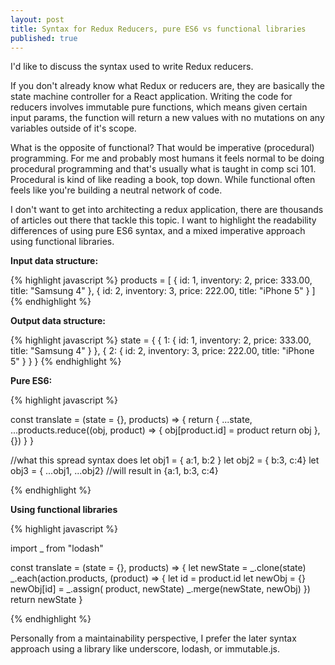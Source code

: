 ```yaml
---
layout: post
title: Syntax for Redux Reducers, pure ES6 vs functional libraries
published: true
---
```


I'd like to discuss the syntax used to write Redux reducers.

If you don't already know what Redux or reducers are, they are basically the state machine controller for a React application. Writing the code for reducers involves immutable pure functions, which means given certain input params, the function will return a new values with no mutations on any variables outside of it's scope.

What is the opposite of functional? That would be imperative (procedural) programming. For me and probably most humans it feels normal to be doing procedural programming and that's usually what is taught in comp sci 101. Procedural is kind of like reading a book, top down. While functional often feels like you're building a neutral network of code.

I don't want to get into architecting a redux application, there are thousands of articles out there that tackle this topic. I want to highlight the readability differences of using pure ES6 syntax, and a mixed imperative approach using functional libraries.

**Input data structure:**

{% highlight javascript %}
products = [
    {
      id: 1,
      inventory: 2,
      price: 333.00,
      title: "Samsung 4"
    },
    {
      id: 2,
      inventory: 3,
      price: 222.00,
      title: "iPhone 5"
    }
  ]
{% endhighlight %}

**Output data structure:**

{% highlight javascript %}
state = {
    {
      1: {
        id: 1,
        inventory: 2,
        price: 333.00,
        title: "Samsung 4"
      }
    },
    {
      2:
        {
          id: 2,
          inventory: 3,
          price: 222.00,
          title: "iPhone 5"
      }
    }
  }
{% endhighlight %}

**Pure ES6:**

{% highlight javascript %}

const translate = (state = {}, products) => {
  return {
    ...state,
    ...products.reduce((obj, product) => {
      obj[product.id] = product
      return obj
    }, {})
  }
}

//what this spread syntax does
let obj1 = { a:1, b:2 }
let obj2 = { b:3, c:4}
let obj3 = { ...obj1, ...obj2}
//will result in {a:1, b:3, c:4}

{% endhighlight %}

**Using functional libraries**

{% highlight javascript %}

import _ from "lodash"

const translate = (state = {}, products) => {
  let newState = _.clone(state)
  _.each(action.products, (product) => {
    let id = product.id
    let newObj = {}
    newObj[id] = _.assign( product, newState)
    _.merge(newState, newObj)
  })
  return newState
}

{% endhighlight %}

Personally from a maintainability perspective, I prefer the later syntax approach using a library like underscore, lodash, or immutable.js.